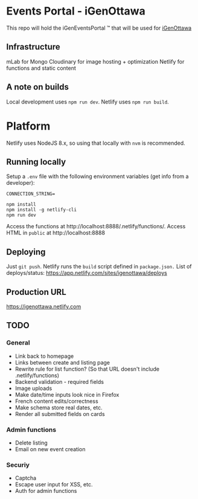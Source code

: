 # Events Portal - iGenOttawa
This repo will hold the iGenEventsPortal &trade; that will be used for [iGenOttawa](https://igenottawaca.previews.rebel.com/)

## Infrastructure
mLab for Mongo
Cloudinary for image hosting + optimization
Netlify for functions and static content

## A note on builds
Local development uses `npm run dev`. Netlify uses `npm run build`.

# Platform
Netlify uses NodeJS 8.x, so using that locally with `nvm` is recommended.

## Running locally
Setup a `.env` file with the following environment variables (get info from a developer):
```
CONNECTION_STRING=
```

```
npm install
npm install -g netlify-cli
npm run dev
```

Access the functions at http://localhost:8888/.netlify/functions/<function>.
Access HTML in `public` at http://localhost:8888

## Deploying
Just `git push`. Netlify runs the `build` script defined in `package.json.`
List of deploys/status: https://app.netlify.com/sites/igenottawa/deploys

## Production URL
https://igenottawa.netlify.com

## TODO

### General
* Link back to homepage
* Links between create and listing page
* Rewrite rule for list function? (So that URL doesn't include .netlify/functions)
* Backend validation - required fields
* Image uploads
* Make date/time inputs look nice in Firefox
* French content edits/correctness
* Make schema store real dates, etc.
* Render all submitted fields on cards

### Admin functions
* Delete listing
* Email on new event creation

### Securiy
* Captcha
* Escape user input for XSS, etc.
* Auth for admin functions
